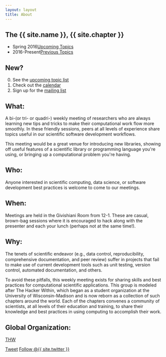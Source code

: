 ```yaml
---
layout: layout
title: About
---
```


<section class="content">

# The {{ site.name }}, {{ site.chapter }}

<ul class="listing">
<li>
<span>Spring 2016</span><a href="{{ base }}/upcoming.html">Upcoming Topics</a>
</li>
<li>
<span>2016-Present</span><a href="{{ base }}/previous.html">Previous Topics</a>
</li>
</ul>

## New?

0. See the [upcoming topic list](upcoming)
0. Check out the [calendar](https://calendar.google.com/calendar/embed?src=4trlf4mtiknlbnu4vq7fno0gmg%40group.calendar.google.com&ctz=Europe/Vienna)
0. Sign up for the [mailing list](https://groups.google.com/forum/#!forum/thehackerwithin-iiasa)

## What:

A bi-(or tri- or quadri-) weekly meeting of researchers who are always learning
new tips and tricks to make their computational work flow more smoothly.  In
these friendly sessions, peers at all levels of experience share topics useful
in our scientific software development workflows.

This meeting would be a great venue for introducing new libraries, showing off
useful features of a scientific library or programming language you're using, or
bringing up a computational problem you're having.

## Who:

Anyone interested in scientific computing, data science, or software development
best practices is welcome to come to our meetings.

## When:

Meetings are held in the Givishiani Room from 12-1. These are casual, brown-bag
sessions where it is encouraged to hack along with the presenter and each your
lunch (perhaps not at the same time!).

## Why:


The tenets of scientiﬁc endeavor (e.g., data control, reproducibility,
comprehensive documentation, and peer review) suffer in projects that fail
to make use of current development tools such as unit testing, version
control, automated documentation, and others.


To avoid these pitfalls, this weekly meeting exists for sharing skills and best
practices for computational scientific applications. This group is modeled after
The Hacker Within, which began as a student organization at the University of
Wisconsin-Madison and is now reborn as a collection of such chapters around the
world. Each of the chapters convenes a community of scientists, at all levels of
their education and training, to share their knowledge and best practices in
using computing to accomplish their work.


## Global Organization:

[THW](http://thehackerwithin.org)

<a href="http://twitter.com/share" class="twitter-share-button" data-count="none" data-via="{{ site.twitter }}">Tweet</a>
<a href="http://twitter.com/{{ site.twitter }}" class="twitter-follow-button" data-show-count="false">Follow @{{ site.twitter }}</a>
<script src="http://platform.twitter.com/widgets.js" type="text/javascript"></script>


</section>
